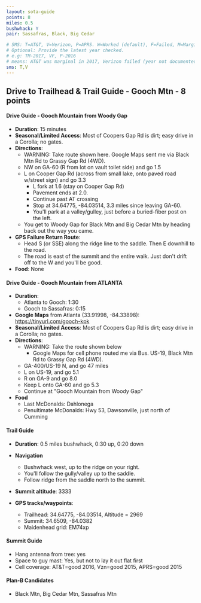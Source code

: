 ```yaml
---
layout: sota-guide
points: 8
miles: 0.5
bushwhack: Y
pair: Sassafras, Black, Big Cedar

# SMS: T=AT&T, V=Verizon, P=APRS. W=Worked (default), F=Failed, M=Marginal (some failed).
# Optional: Provide the latest year checked.
# e.g: TM-2017, VF, P-2016
# means: AT&T was marginal in 2017, Verizon failed (year not documented), APRS worked in 2016.
sms: T,V
---
```

Drive to Trailhead & Trail Guide - Gooch Mtn - 8 points
--------------------------------------------------------
#### Drive Guide - Gooch Mountain from Woody Gap

- **Duration**: 15 minutes
- **Seasonal/Limited Access**: Most of Coopers Gap Rd is dirt; easy drive in a Corolla; no gates.
- **Directions**:
  - WARNING: Take route shown here. Google Maps sent me via Black Mtn Rd to Grassy Gap Rd (4WD).  
  - NW on GA-60 (R from lot on vault toilet side) and go 1.5
  - L on Cooper Gap Rd (across from small lake, onto paved road w/street sign) and go 3.3
    - L fork at 1.6 (stay on Cooper Gap Rd)
    - Pavement ends at 2.0.
    - Continue past AT crossing 
    - Stop at 34.64775, -84.03514, 3.3 miles since leaving GA-60. 
    - You'll park at a valley/gulley, just before a buried-fiber post on the left.
  - You get to Woody Gap for Black Mtn and Big Cedar Mtn by heading back out the way you came.
- **GPS Failure Return Route**: 
  - Head S (or SSE) along the ridge line to the saddle. Then E downhill to the road.
  - The road is east of the summit and the entire walk.  Just don't drift off to the W and you'll be good.
- **Food**: None

#### Drive Guide - Gooch Mountain from ATLANTA

* **Duration**: 
    * Atlanta to Gooch: 1:30
    * Gooch to Sassafras: 0:15
* **Google Maps** from Atlanta (33.91998, -84.33898): https://tinyurl.com/gooch-kpk
* **Seasonal/Limited Access**: Most of Coopers Gap Rd is dirt; easy drive in a Corolla; no gates.
* **Directions**:
    * WARNING: Take the route shown below
        * Google Maps for cell phone routed me via Bus. US-19, Black Mtn Rd to Grassy Gap Rd (4WD).  
    * GA-400/US-19 N, and go 47 miles
    * L on US-19, and go 5.1
    * R on GA-9 and go 8.0
    * Keep L onto GA-60 and go 5.3
    * Continue at "Gooch Mountain from Woody Gap"
* **Food**
    * Last McDonalds: Dahlonega
    * Penultimate McDonalds: Hwy 53, Dawsonville, just north of Cumming

#### Trail Guide

* **Duration**: 0.5 miles bushwhack, 0:30 up, 0:20 down
* **Navigation**
    * Bushwhack west, up to the ridge on your right.
    * You'll follow the gully/valley up to the saddle.
    * Follow ridge from the saddle north to the summit.

* **Summit altitude**: 3333
* **GPS tracks/waypoints**:
    * Trailhead: 34.64775, -84.03514, Altitude = 2969
    * Summit: 34.6509, -84.0382
    * Maidenhead grid: EM74xp

#### Summit Guide

* Hang antenna from tree: yes
* Space to guy mast: Yes, but not to lay it out flat first
* Cell coverage: AT&T=good 2016, Vzn=good 2015, APRS=good 2015

#### Plan-B Candidates

* Black Mtn, Big Cedar Mtn, Sassafras Mtn
